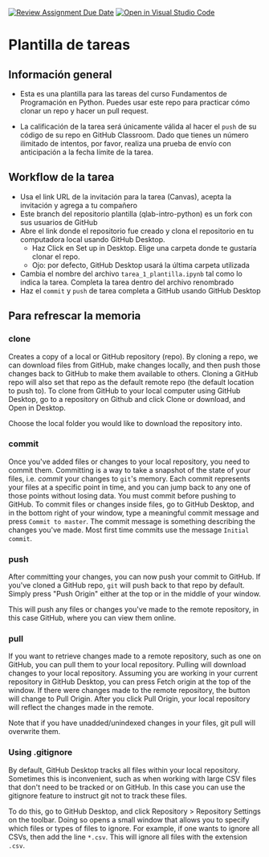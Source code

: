 [![Review Assignment Due Date](https://classroom.github.com/assets/deadline-readme-button-22041afd0340ce965d47ae6ef1cefeee28c7c493a6346c4f15d667ab976d596c.svg)](https://classroom.github.com/a/1-FlBRNd)
[![Open in Visual Studio Code](https://classroom.github.com/assets/open-in-vscode-2e0aaae1b6195c2367325f4f02e2d04e9abb55f0b24a779b69b11b9e10269abc.svg)](https://classroom.github.com/online_ide?assignment_repo_id=17670453&assignment_repo_type=AssignmentRepo)
# Plantilla de tareas

## Información general

- Esta es una plantilla para las tareas del curso Fundamentos de Programación en Python. Puedes usar este repo para practicar cómo clonar un repo y hacer un pull request.

- La calificación de la tarea será únicamente válida al hacer el `push` de su código de su repo en GitHub Classroom. Dado que tienes un número ilimitado de intentos, por favor, realiza una prueba de envío con anticipación a la fecha límite de la tarea.

## Workflow de la tarea

- Usa el link URL de la invitación para la tarea (Canvas), acepta la invitación y agrega a tu compañero
- Este branch del repositorio plantilla (qlab-intro-python) es un fork con sus usuarios de GitHub
- Abre el link donde el repositorio fue creado y clona el repositorio en tu computadora local usando GitHub Desktop.
    - Haz Click en Set up in Desktop. Elige una carpeta donde te gustaría clonar el repo.
    - Ojo: por defecto, GitHub Desktop usará la última carpeta utilizada
- Cambia el nombre del archivo `tarea_1_plantilla.ipynb` tal como lo indica la tarea. Completa la tarea dentro del archivo renombrado
- Haz el `commit` y `push` de tarea completa a GitHub usando GitHub Desktop


## Para refrescar la memoria

### clone
Creates a copy of a local or GitHub repository (repo). By cloning a repo, we can download files from GitHub, make changes locally, and then push those changes back to GitHub to make them available to others. Cloning a GitHub repo will also set that repo as the default remote repo (the default location to push to). To clone from GitHub to your local computer using GitHub Desktop, go to a repository on Github and click Clone or download, and Open in Desktop.

Choose the local folder you would like to download the repository into.

### commit
Once you've added files or changes to your local repository, you need to commit them. Committing is a way to take a snapshot of the state of your files, i.e. *commit* your changes to `git`'s memory. Each commit represents your files at a specific point in time, and you can jump back to any one of those points without losing data. You must commit before pushing to GitHub. To commit files or changes inside files, go to GitHub Desktop, and in the bottom right of your window, type a meaningful commit message and press `Commit to master`. The commit message is something describing the changes you've made. Most first time commits use the message `Initial commit`.

### push
After committing your changes, you can now push your commit to GitHub. If you've cloned a GitHub repo, `git` will push back to that repo by default. Simply press "Push Origin" either at the top or in the middle of your window.

This will push any files or changes you've made to the remote repository, in this case GitHub, where you can view them online.

### pull
If you want to retrieve changes made to a remote repository, such as one on GitHub, you can pull them to your local repository. Pulling will download changes to your local repository. Assuming you are working in your current repository in GitHub Desktop, you can press Fetch origin at the top of the window. If there were changes made to the remote repository, the button will change to Pull Origin. After you click Pull Origin, your local repository will reflect the changes made in the remote.

Note that if you have unadded/unindexed changes in your files, git pull will overwrite them.

### Using .gitignore
By default, GitHub Desktop tracks all files within your local repository. Sometimes this is inconvenient, such as when working with large CSV files that don't need to be tracked or on GitHub. In this case you can use the gitignore feature to instruct git not to track these files.

To do this, go to GitHub Desktop, and click Repository > Repository Settings on the toolbar. Doing so opens a small window that allows you to specify which files or types of files to ignore. For example, if one wants to ignore all CSVs, then add the line `*.csv`. This will ignore all files with the extension `.csv`.



